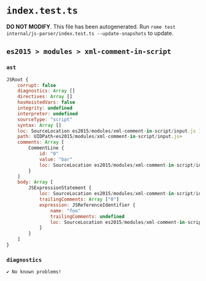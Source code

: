 # `index.test.ts`

**DO NOT MODIFY**. This file has been autogenerated. Run `rome test internal/js-parser/index.test.ts --update-snapshots` to update.

## `es2015 > modules > xml-comment-in-script`

### `ast`

```javascript
JSRoot {
	corrupt: false
	diagnostics: Array []
	directives: Array []
	hasHoistedVars: false
	integrity: undefined
	interpreter: undefined
	sourceType: "script"
	syntax: Array []
	loc: SourceLocation es2015/modules/xml-comment-in-script/input.js 1:0-2:0
	path: UIDPath<es2015/modules/xml-comment-in-script/input.js>
	comments: Array [
		CommentLine {
			id: "0"
			value: "bar"
			loc: SourceLocation es2015/modules/xml-comment-in-script/input.js 1:4-1:11
		}
	]
	body: Array [
		JSExpressionStatement {
			loc: SourceLocation es2015/modules/xml-comment-in-script/input.js 1:0-1:3
			trailingComments: Array ["0"]
			expression: JSReferenceIdentifier {
				name: "foo"
				trailingComments: undefined
				loc: SourceLocation es2015/modules/xml-comment-in-script/input.js 1:0-1:3 (foo)
			}
		}
	]
}
```

### `diagnostics`

```
✔ No known problems!

```
